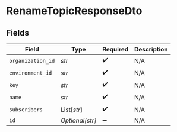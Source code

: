 # RenameTopicResponseDto


## Fields

| Field              | Type               | Required           | Description        |
| ------------------ | ------------------ | ------------------ | ------------------ |
| `organization_id`  | *str*              | :heavy_check_mark: | N/A                |
| `environment_id`   | *str*              | :heavy_check_mark: | N/A                |
| `key`              | *str*              | :heavy_check_mark: | N/A                |
| `name`             | *str*              | :heavy_check_mark: | N/A                |
| `subscribers`      | List[*str*]        | :heavy_check_mark: | N/A                |
| `id`               | *Optional[str]*    | :heavy_minus_sign: | N/A                |